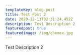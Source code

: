 ```yaml
---
templateKey: blog-post
title: Test Post 2
date: 2020-12-13T02:31:24.452Z
description: Test Description 2
featuredpost: true
featuredimage: /img/chemex.jpg
---
```

Test Description 2